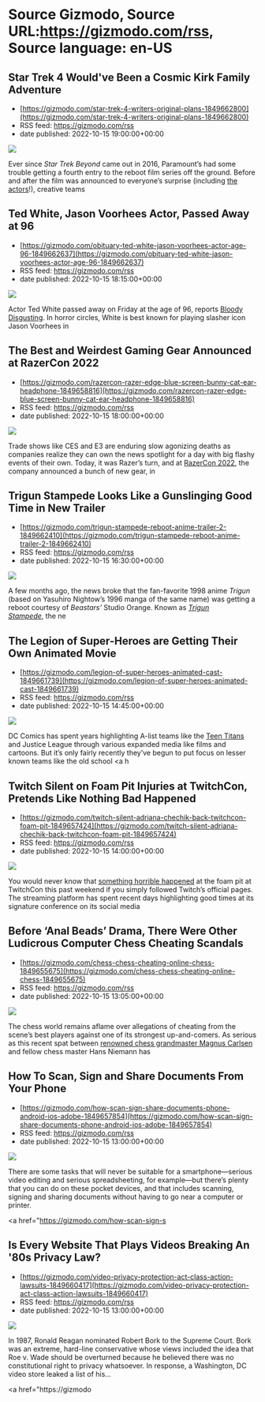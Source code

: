 # Source Gizmodo, Source URL:https://gizmodo.com/rss, Source language: en-US

## Star Trek 4 Would've Been a Cosmic Kirk Family Adventure
 - [https://gizmodo.com/star-trek-4-writers-original-plans-1849662800](https://gizmodo.com/star-trek-4-writers-original-plans-1849662800)
 - RSS feed: https://gizmodo.com/rss
 - date published: 2022-10-15 19:00:00+00:00

<img src="https://i.kinja-img.com/gawker-media/image/upload/s--RgsV40Au--/c_fit,fl_progressive,q_80,w_636/f0952b28e48ffcdd86c248ddd11b2f5e.jpg" /><p>Ever since <em>Star Trek Beyond </em>came out in 2016, Paramount’s had some trouble getting a fourth entry to the reboot film series off the ground. Before and after the film was announced to everyone’s surprise (including <a href="https://gizmodo.com/j-j-abrams-star-trek-movie-announcement-caught-its-sta-1848579172">the actors</a>!), creative teams

## Ted White, Jason Voorhees Actor, Passed Away at 96
 - [https://gizmodo.com/obituary-ted-white-jason-voorhees-actor-age-96-1849662637](https://gizmodo.com/obituary-ted-white-jason-voorhees-actor-age-96-1849662637)
 - RSS feed: https://gizmodo.com/rss
 - date published: 2022-10-15 18:15:00+00:00

<img src="https://i.kinja-img.com/gawker-media/image/upload/s--IP8YFqhq--/c_fit,fl_progressive,q_80,w_636/cd7ff46fb4210cb072ddccbcc06fd973.png" /><p>Actor Ted White passed away on Friday at the age of 96, reports <a href="https://bloody-disgusting.com/news/3736642/ted-white-jason-voorhees-actor-from-friday-the-13th-the-final-chapter-has-passed-away/" rel="noopener noreferrer" target="_blank">Bloody Disgusting</a>. In horror circles, White is best known for playing slasher icon Jason Voorhees in 

## The Best and Weirdest Gaming Gear Announced at RazerCon 2022
 - [https://gizmodo.com/razercon-razer-edge-blue-screen-bunny-cat-ear-headphone-1849658816](https://gizmodo.com/razercon-razer-edge-blue-screen-bunny-cat-ear-headphone-1849658816)
 - RSS feed: https://gizmodo.com/rss
 - date published: 2022-10-15 18:00:00+00:00

<img src="https://i.kinja-img.com/gawker-media/image/upload/s--ft2wGOwO--/c_fit,fl_progressive,q_80,w_636/e56b213c611b189fab1063553633dea5.jpg" /><p>Trade shows like CES and E3 are enduring slow agonizing deaths as companies realize they can own the news spotlight for a day with big flashy events of their own. Today, it was Razer’s turn, and at <a href="https://www.razer.com/ca-en/razercon" rel="noopener noreferrer" target="_blank">RazerCon 2022</a>, the company announced a bunch of new gear, in

## Trigun Stampede Looks Like a Gunslinging Good Time in New Trailer
 - [https://gizmodo.com/trigun-stampede-reboot-anime-trailer-2-1849662410](https://gizmodo.com/trigun-stampede-reboot-anime-trailer-2-1849662410)
 - RSS feed: https://gizmodo.com/rss
 - date published: 2022-10-15 16:30:00+00:00

<img src="https://i.kinja-img.com/gawker-media/image/upload/s--QEK3vQiz--/c_fit,fl_progressive,q_80,w_636/12d6b94bda7fd5d2b58c4c9179f23a95.jpg" /><p>A few months ago, the news broke that the fan-favorite 1998 anime <em>Trigun </em>(based on Yasuhiro Nightow’s 1996 manga of the same name) was getting a reboot courtesy of <em>Beastars’ </em>Studio Orange. Known as <a href="https://gizmodo.com/trigun-stampede-anime-reboot-trailer-crunchyroll-1849138897"><em>Trigun Stampede</em></a>,<em> </em>the ne

## The Legion of Super-Heroes are Getting Their Own Animated Movie
 - [https://gizmodo.com/legion-of-super-heroes-animated-cast-1849661739](https://gizmodo.com/legion-of-super-heroes-animated-cast-1849661739)
 - RSS feed: https://gizmodo.com/rss
 - date published: 2022-10-15 14:45:00+00:00

<img src="https://i.kinja-img.com/gawker-media/image/upload/s--QaKhAtrI--/c_fit,fl_progressive,q_80,w_636/28ed2cc29f6d591203d820fe276e6e9c.jpg" /><p>DC Comics has spent years highlighting A-list teams like the <a href="https://gizmodo.com/how-i-learned-to-stop-worrying-and-love-teen-titans-go-1827845568">Teen Titans</a> and Justice League through various expanded media like films and cartoons. But it’s only fairly recently they’ve begun to put focus on lesser known teams like the old school <a h

## Twitch Silent on Foam Pit Injuries at TwitchCon, Pretends Like Nothing Bad Happened
 - [https://gizmodo.com/twitch-silent-adriana-chechik-back-twitchcon-foam-pit-1849657424](https://gizmodo.com/twitch-silent-adriana-chechik-back-twitchcon-foam-pit-1849657424)
 - RSS feed: https://gizmodo.com/rss
 - date published: 2022-10-15 14:00:00+00:00

<img src="https://i.kinja-img.com/gawker-media/image/upload/s--Yw9x_rDi--/c_fit,fl_progressive,q_80,w_636/1e61e3e373d69f6a84d07184eb8689f2.png" /><p>You would never know that <a href="https://gizmodo.com/twitch-twitchcon-lenovo-adriana-chechik-1849638015">something horrible happened</a> at the foam pit at TwitchCon this past weekend if you simply followed Twitch’s official pages. The streaming platform has spent recent days highlighting good times at its signature conference on its social media 

## Before ‘Anal Beads’ Drama, There Were Other Ludicrous Computer Chess Cheating Scandals
 - [https://gizmodo.com/chess-chess-cheating-online-chess-1849655675](https://gizmodo.com/chess-chess-cheating-online-chess-1849655675)
 - RSS feed: https://gizmodo.com/rss
 - date published: 2022-10-15 13:05:00+00:00

<img src="https://i.kinja-img.com/gawker-media/image/upload/s--6vpJ2406--/c_fit,fl_progressive,q_80,w_636/061e715fe99d8933560c20c598f82682.jpg" /><p>The chess world remains aflame over allegations of cheating from the scene’s best players against one of its strongest up-and-comers. As serious as this recent spat between <a href="https://gizmodo.com/chess-cheating-magnus-carlsen-hans-niemann-chess24-1849585332">renowned chess grandmaster Magnus Carlsen</a> and fellow chess master Hans Niemann has

## How To Scan, Sign and Share Documents From Your Phone
 - [https://gizmodo.com/how-scan-sign-share-documents-phone-android-ios-adobe-1849657854](https://gizmodo.com/how-scan-sign-share-documents-phone-android-ios-adobe-1849657854)
 - RSS feed: https://gizmodo.com/rss
 - date published: 2022-10-15 13:00:00+00:00

<img src="https://i.kinja-img.com/gawker-media/image/upload/s--owVNOEYv--/c_fit,fl_progressive,q_80,w_636/28241cd5b7280a897c9484214f0be3fb.jpg" /><p>There are some tasks that will never be suitable for a smartphone—serious video editing and serious spreadsheeting, for example—but there’s plenty that you can do on these pocket devices, and that includes scanning, signing and sharing documents without having to go near a computer or printer.<br /></p><p><a href="https://gizmodo.com/how-scan-sign-s

## Is Every Website That Plays Videos Breaking An '80s Privacy Law?
 - [https://gizmodo.com/video-privacy-protection-act-class-action-lawsuits-1849660417](https://gizmodo.com/video-privacy-protection-act-class-action-lawsuits-1849660417)
 - RSS feed: https://gizmodo.com/rss
 - date published: 2022-10-15 13:00:00+00:00

<img src="https://i.kinja-img.com/gawker-media/image/upload/s--AZXVxiPH--/c_fit,fl_progressive,q_80,w_636/fdf2a0a2e7ac4c59fb397a2cb7202365.jpg" /><p>In 1987, Ronald Reagan nominated  Robert Bork to the Supreme Court. Bork was an extreme, hard-line conservative whose views included the idea that Roe v. Wade should be overturned because he believed there was no constitutional right to privacy whatsoever. In response, a Washington, DC video store leaked a list of his…</p><p><a href="https://gizmodo
